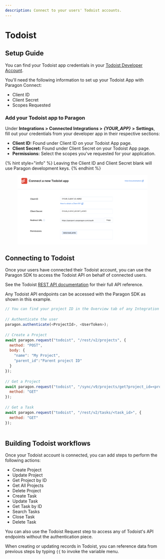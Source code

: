 ```yaml
---
description: Connect to your users' Todoist accounts.
---
```


# Todoist

## Setup Guide

You can find your Todoist app credentials in your [Todoist Developer Account](https://developer.todoist.com/guides/#oauth).

You'll need the following information to set up your Todoist App with Paragon Connect:

* Client ID
* Client Secret
* Scopes Requested

### Add your Todoist app to Paragon

Under **Integrations > Connected Integrations >** _**{YOUR\_APP}**_ **>** **Settings**, fill out your credentials from your developer app in their respective sections:

* **Client ID:** Found under Client ID on your Todoist App page.
* **Client Secret:** Found under Client Secret on your Todoist App page.
* **Permissions:** Select the scopes you've requested for your application.

{% hint style="info" %}
Leaving the Client ID and Client Secret blank will use Paragon development keys.
{% endhint %}

<figure><img src="../../.gitbook/assets/Connecting your Todoist app to Paragon Connect.png" alt=""><figcaption></figcaption></figure>

## Connecting to Todoist

Once your users have connected their Todoist account, you can use the Paragon SDK to access the Todoist API on behalf of connected users.

See the Todoist [REST API documentation](https://developer.todoist.com/rest/v2/#overview) for their full API reference.

Any Todoist API endpoints can be accessed with the Paragon SDK as shown in this example.

```javascript
// You can find your project ID in the Overview tab of any Integration

// Authenticate the user
paragon.authenticate(<ProjectId>, <UserToken>);
            
// Create a Project
await paragon.request("todoist", "/rest/v2/projects", {
  method: "POST",
  body: {
    "name": "My Project",
    "parent_id":"Parent project ID"
  }
});

// Get a Project
await paragon.request("todoist", "/sync/v9/projects/get?project_id=<project_id>", {
  method: "GET"
});

// Get a Task
await paragon.request("todoist", "/rest/v2/tasks/<task_id>", {
  method: "GET"
});
  
```

## Building Todoist workflows

Once your Todoist account is connected, you can add steps to perform the following actions:

* Create Project
* Update Project
* Get Project by ID
* Get All Projects
* Delete Project
* Create Task
* Update Task
* Get Task by ID
* Search Tasks
* Close Task
* Delete Task

You can also use the Todoist Request step to access any of Todoist's API endpoints without the authentication piece.

When creating or updating records in Todoist, you can reference data from previous steps by typing `{{` to invoke the variable menu.
